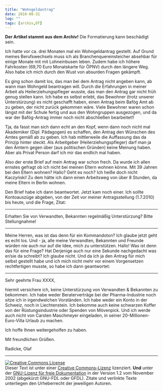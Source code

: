 ```yaml
---
title: "Wohngeldantrag"
date: 2010-08-31
log: ""
tags: [archiv,OT]
---
```

**Der Artikel stammt aus dem Archiv!** Die Formatierung kann beschädigt sein.

Ich hatte vor ca. drei Monaten mal ein Wohngeldantrag gestellt. Auf Grund meines Berufswechsels muss ich als Branchenquereinsteicher  absehbar für einige Monate mit mit Lohneinbusen leben. Zudem habe ich höhere Fahrkosten (69,70 Euro Monatskarte für ÖPNV) durch den längere Weg. Also habe ich mich durch den Wust von absurden Fragen gekämpft. 

Es ging schon damit los, das man bei dem Antrag nicht angeben kann, ab wann man Wohngeld beantragen will. Durch die Erfahrungen in meiner Arbeit als Heilerziehungspfleger wusste, das man den Antrag gar nicht früh genug stellen kann. Ich habe es selbst erlebt, das Bewohner (trotz unserer Unterstürzung) es nicht geschafft haben, einen Antrag beim Bafög Amt ab zu geben, der nicht zurück gekommen wäre. Viele Bewohner waren schon längst mit der Schule fertig und aus den Wohngruppen ausgezogen, und da war der Bafög-Antrag immer noch nicht abschließen bearbeitet!!

Tja, da fasst man sich dann echt an den Kopf, wenn dann noch nicht mal Akademiker (Dipl. Pädagogen) es schaffen, den Antrag den Wünschen des Amtes gemäß ab zu geben. Ich hab mittlerweile die Auffassung das da Prinzip hinter steckt. Als Arbeitgeber (Heilerziehungspfleger) darf man ja den Ämtern  gegen über (aus politischen Gründen) keine Meinung haben. Aber als Privat Person darf ich mir das endlich mal haben. 

Also der erste Brief auf mein Antrag war schon frech. Da wurde ich allen ernstes gefragt ob ich nicht bei meinen Eltern wohnen könne. Mit 39 Jahren bei den Eltern wohnen? Hallo? Geht es noch? Ich heiße doch nicht Kaczyński! Zu dem hätte ich dann einen Arbeitsweg von über 8 Stunden, da meine Eltern in Berlin wohnen. 

Den Brief habe ich dann beantwortet. Jetzt kam noch einer. Ich sollte Kontoauszüge abgeben, von der Zeit vor meiner Antragsstellung (1.7.2010) bis heute, und die Frage, Zitat:

***
Erhalten Sie von Verwandten, Bekannten regelmäßig Unterstürzung? Bitte Stellungnahme!
***

Meine Herren, was ist das denn für ein Kommandoton? Ich glaube jetzt geht es echt los. Und - ja, alle meine Verwandten, Bekannten und Freunde würden nie auch nur auf die Idee, mich zu unterstützen. Hallo! Was ist denn das für eine Frage? Hat Derjenige auch nur eine Sekunde nachgedacht was er/sie da schreibt? Ich glaube nicht. Und da ich ja den Antrag für mich selbst gestellt habe und ich mich nicht mehr vor einem Vorgensetzen rechtfertigen musste, so habe ich dann geantwortet:

***
Sehr geehrte Frau XXXX,

hiermit versichere ich, keine Unterstürzung von Verwandten & Bekannten zu bekommen. Ich habe weder Beraterverträge  bei der Pharma-Industrie noch sitze ich in irgendwelchen Vorständen.  Ich habe weder ein Konto in der Schweiz, noch in Liechtenstein. Ich bekomme auch keine schwarzen Koffer von der Rüstungsindustrie oder Spenden von Mövenpick. Und ich werde auch nicht von Carsten Maschmeyer eingeladen, in seiner 20-Millionen-Euro-Villa Urlaub zu machen.

Ich hoffe Ihnen weitergeholfen zu haben.

Mit freundlichen Grüßen. 

Radicke, Olaf

***



<a rel="license" href="http://creativecommons.org/licenses/by-sa/3.0/de/"><img alt="Creative Commons License" style="border-width: 0pt;" src="http://i.creativecommons.org/l/by-sa/3.0/de/88x31.png" /></a><br />
Dieser <span xmlns:dc="http://purl.org/dc/elements/1.1/" href="http://purl.org/dc/dcmitype/Text" rel="dc:type">Text</span> ist unter einer <a rel="license" href="http://creativecommons.org/licenses/by-sa/3.0/de/">Creative Commons-Lizenz</a> lizenziert. **Und** unter der <a href="http://de.wikipedia.org/wiki/GFDL">GNU-Lizenz f&uuml;r freie Dokumentation</a> in der Version 1.2 vom November 2002 (abgek&uuml;rzt GNU-FDL oder GFDL). Zitate und verlinkte Texte unterliegen den Urheberrecht der jeweiligen Autoren.
 


